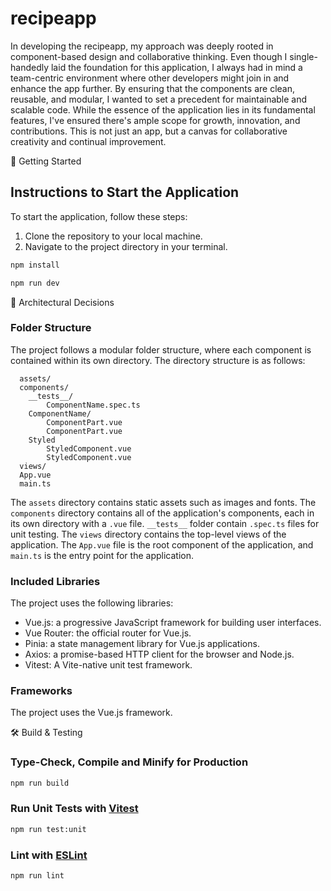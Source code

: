 # recipeapp

In developing the recipeapp, my approach was deeply rooted in component-based design and collaborative thinking. Even though I single-handedly laid the foundation for this application, I always had in mind a team-centric environment where other developers might join in and enhance the app further. By ensuring that the components are clean, reusable, and modular, I wanted to set a precedent for maintainable and scalable code. While the essence of the application lies in its fundamental features, I've ensured there's ample scope for growth, innovation, and contributions. This is not just an app, but a canvas for collaborative creativity and continual improvement.

🚀 Getting Started

## Instructions to Start the Application

To start the application, follow these steps:

1. Clone the repository to your local machine.
2. Navigate to the project directory in your terminal.

```sh
npm install
```

```sh
npm run dev
```

📂 Architectural Decisions

### Folder Structure

The project follows a modular folder structure, where each component is contained within its own directory. The directory structure is as follows:

```src/
  assets/
  components/
    __tests__/
        ComponentName.spec.ts
    ComponentName/
        ComponentPart.vue
        ComponentPart.vue
    Styled
        StyledComponent.vue
        StyledComponent.vue
  views/
  App.vue
  main.ts
```

The `assets` directory contains static assets such as images and fonts. The `components` directory contains all of the application's components, each in its own directory with a `.vue` file. `__tests__` folder contain `.spec.ts` files for unit testing. The `views` directory contains the top-level views of the application. The `App.vue` file is the root component of the application, and `main.ts` is the entry point for the application.

### Included Libraries

The project uses the following libraries:

- Vue.js: a progressive JavaScript framework for building user interfaces.
- Vue Router: the official router for Vue.js.
- Pinia: a state management library for Vue.js applications.
- Axios: a promise-based HTTP client for the browser and Node.js.
- Vitest: A Vite-native unit test framework.

### Frameworks

The project uses the Vue.js framework.

🛠 Build & Testing

### Type-Check, Compile and Minify for Production

```sh
npm run build
```

### Run Unit Tests with [Vitest](https://vitest.dev/)

```sh
npm run test:unit
```

### Lint with [ESLint](https://eslint.org/)

```sh
npm run lint
```
